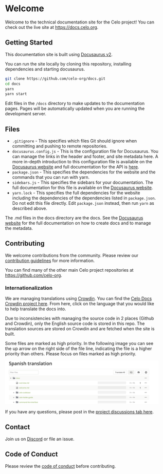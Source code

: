 # Welcome

Welcome to the technical documentation site for the Celo project! You can check out the live site at https://docs.celo.org.

## Getting Started

This documentation site is built using [Docusaurus v2](https://github.com/facebook/docusaurus).

You can run the site locally by cloning this repository, installing dependencies and starting docusaurus.

```sh
git clone https://github.com/celo-org/docs.git
cd docs
yarn
yarn start
```

Edit files in the `/docs` directory to make updates to the documentation pages. Pages will be automatically updated when you are running the development server.

## Files

- `.gitignore` - This specifies which files Git should ignore when committing and pushing to remote repositories.
- `docusaurus.config.js` - This is the configuration file for Docusaurus. You can manage the links in the header and footer, and site metadata here. A more in-depth introduction to this configuration file is available on the [Docusaurus website](https://docusaurus.io/docs/configuration) and full documentation for the API is [here](https://docusaurus.io/docs/docusaurus.config.js).
- `package.json` - This specifies the dependencies for the website and the commands that you can run with yarn.
- `sidebars.js` - This specifies the sidebars for your documentation. The full documentation for this file is available on the [Docusaurus website](https://docusaurus.io/docs/sidebar).
- `yarn.lock` - This specifies the full dependencies for the website including the dependencies of the dependencies listed in `package.json`. Do not edit this file directly. Edit `package.json` instead, then run `yarn` as described above.

The .md files in the docs directory are the docs. See the [Docusaurus website](https://docusaurus.io/docs/docs-introduction) for the full documentation on how to create docs and to manage the metadata.

## Contributing

We welcome contributions from the community. Please review our [contribution guidelines](docs/what-is-celo/joining-celo/contributors/documentation-contributors.md) for more information.

You can find many of the other main Celo project repositories at https://github.com/celo-org.

### Internationalization

We are managing translations using [Crowdin](https://crowdin.com/). You can find the [Celo Docs Crowdin project here](https://crowdin.com/project/celo-docs). From here, click on the language that you would like to help translate the docs into.

Due to inconsistencies with managing the source code in 2 places (Github and Crowdin), only the English source code is stored in this repo. The translation sources are stored on Crowdin and are fetched when the site is built.

Some files are marked as high priority. In the following image you can see the up arrow on the right side of the file line, indicating the file is a higher priority than others. Please focus on files marked as high priority.

![](https://github.com/critesjosh/images/blob/main/docs_translations/high_priority_files.png?raw=true)

If you have any questions, please post in the [project discussions tab here](https://crowdin.com/project/celo-docs/discussions).

## Contact

Join us on [Discord](https://chat.celo.org) or file an issue.

## Code of Conduct

Please review the [code of conduct](https://github.com/celo-org/docs?tab=coc-ov-file) before contributing.
